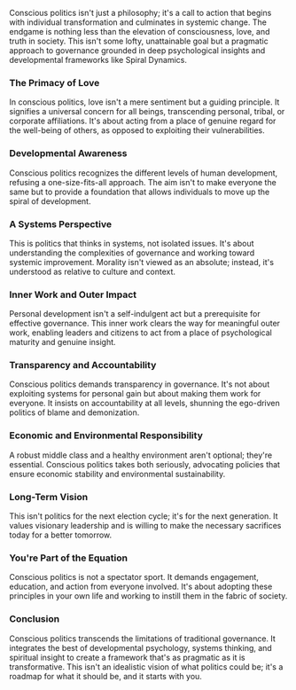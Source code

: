 Conscious politics isn't just a philosophy; it's a call to action that begins with individual transformation and culminates in systemic change. The endgame is nothing less than the elevation of consciousness, love, and truth in society. This isn't some lofty, unattainable goal but a pragmatic approach to governance grounded in deep psychological insights and developmental frameworks like Spiral Dynamics.

### The Primacy of Love

In conscious politics, love isn't a mere sentiment but a guiding principle. It signifies a universal concern for all beings, transcending personal, tribal, or corporate affiliations. It's about acting from a place of genuine regard for the well-being of others, as opposed to exploiting their vulnerabilities.

### Developmental Awareness

Conscious politics recognizes the different levels of human development, refusing a one-size-fits-all approach. The aim isn't to make everyone the same but to provide a foundation that allows individuals to move up the spiral of development.

### A Systems Perspective

This is politics that thinks in systems, not isolated issues. It's about understanding the complexities of governance and working toward systemic improvement. Morality isn't viewed as an absolute; instead, it's understood as relative to culture and context.

### Inner Work and Outer Impact

Personal development isn't a self-indulgent act but a prerequisite for effective governance. This inner work clears the way for meaningful outer work, enabling leaders and citizens to act from a place of psychological maturity and genuine insight.

### Transparency and Accountability

Conscious politics demands transparency in governance. It's not about exploiting systems for personal gain but about making them work for everyone. It insists on accountability at all levels, shunning the ego-driven politics of blame and demonization.

### Economic and Environmental Responsibility

A robust middle class and a healthy environment aren't optional; they're essential. Conscious politics takes both seriously, advocating policies that ensure economic stability and environmental sustainability.

### Long-Term Vision

This isn't politics for the next election cycle; it's for the next generation. It values visionary leadership and is willing to make the necessary sacrifices today for a better tomorrow.

### You're Part of the Equation

Conscious politics is not a spectator sport. It demands engagement, education, and action from everyone involved. It's about adopting these principles in your own life and working to instill them in the fabric of society.

### Conclusion

Conscious politics transcends the limitations of traditional governance. It integrates the best of developmental psychology, systems thinking, and spiritual insight to create a framework that's as pragmatic as it is transformative. This isn't an idealistic vision of what politics could be; it's a roadmap for what it should be, and it starts with you.